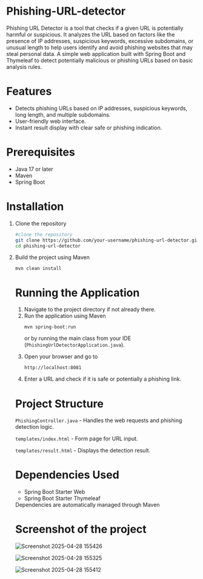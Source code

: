 # Phishing-URL-detector
Phishing URL Detector is a tool that checks if a given URL is potentially harmful or suspicious. It analyzes the URL based on factors like the presence of IP addresses, suspicious keywords, excessive subdomains, or unusual length to help users identify and avoid phishing websites that may steal personal data.
A simple web application built with Spring Boot and Thymeleaf to detect potentially malicious or phishing URLs based on basic analysis rules.

# Features
<ul> 
<li> Detects phishing URLs based on IP addresses, suspicious keywords, long length, and multiple subdomains.</li>

<li> User-friendly web interface.</li>

<li> Instant result display with clear safe or phishing indication.</li>
</ul>

# Prerequisites 
<ul> 
  <li> Java 17 or later </li>

  <li> Maven </li>

  <li> Spring Boot </li>
</ul>

# Installation
<ol>
  <li>Clone the repository</li>

```bash
#clone the repository 
git clone https://github.com/your-username/phishing-url-detector.git
cd phishing-url-detector
```
<li> Build the project using Maven</li>


```
mvn clean install
```

# Running the Application
<ol type = "1">
  <li>
    Navigate to the project directory if not already there.
  </li>



<li>Run the application using Maven</li> 


```
mvn spring-boot:run
```
or by running the main class from your IDE (`PhishingUrlDetectorApplication.java`).

  <li>
  Open your browser and go to
  </li>

```
http://localhost:8081
```

<li> Enter a URL and check if it is safe or potentially a phishing link.</li>
</ol>

# Project Structure
`PhishingController.java` - Handles the web requests and phishing detection logic.

`templates/index.html` - Form page for URL input.

`templates/result.html` - Displays the detection result.

# Dependencies Used
<ul>

  
<li>Spring Boot Starter Web</li>
  

<li>Spring Boot Starter Thymeleaf</li>
</ul>
Dependencies are automatically managed through Maven


# Screenshot of the project

![Screenshot 2025-04-28 155426](https://github.com/user-attachments/assets/265bac5a-402d-4f32-9bd3-2a0260696809)

![Screenshot 2025-04-28 155325](https://github.com/user-attachments/assets/2a1f1da6-383a-4226-a0ad-1e6b888addd0)

![Screenshot 2025-04-28 155412](https://github.com/user-attachments/assets/2b1b0368-fb53-4d04-b0c2-cfe7b044a2cd)
